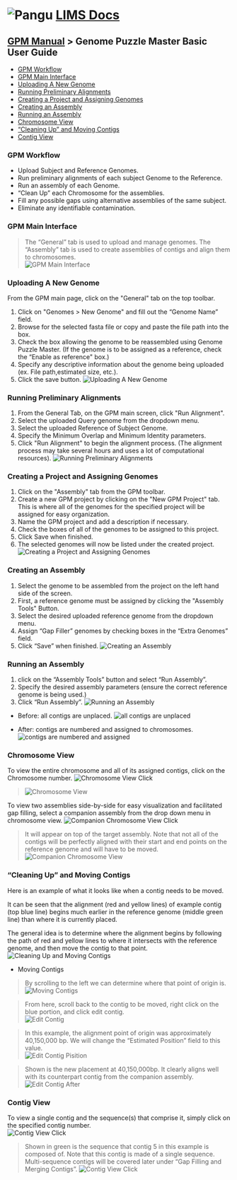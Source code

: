 # ![Pangu](images/logo.png) [LIMS Docs](README.md)
## [GPM Manual](GPM-Manual.md) > Genome Puzzle Master Basic User Guide
- [GPM Workflow](#gpm-workflow)
- [GPM Main Interface](#gpm-main-interface)
- [Uploading A New Genome](#uploading-a-new-genome)
- [Running Preliminary Alignments](#running-preliminary-alignments)
- [Creating a Project and Assigning Genomes](#creating-a-project-and-assigning-genomes)
- [Creating an Assembly](#creating-an-assembly)
- [Running an Assembly](#running-an-assembly)
- [Chromosome View](#chromosome-view)
- [“Cleaning Up” and Moving Contigs](#cleaning-up-and-moving-contigs)
- [Contig View](#contig-view)

### GPM Workflow
- Upload Subject and Reference Genomes.
- Run preliminary alignments of each subject Genome to the Reference.
- Run an assembly of each Genome.
- “Clean Up” each Chromosome for the assemblies.
- Fill any possible gaps using alternative assemblies of the same subject.  
- Eliminate any identifiable contamination.  

### GPM Main Interface
> The “General” tab is used to upload and manage genomes.
> The “Assembly” tab is used to create assemblies of contigs and align them to chromosomes.  
> ![GPM Main Interface](images/GPM_Screenshots/Slide1.PNG)

### Uploading A New Genome
From the GPM main page, click on the "General" tab on the top toolbar.   
1. Click on "Genomes > New Genome"  and fill out the “Genome Name” field.  
2. Browse for the selected fasta file or copy and paste the file path into the box.  
3. Check the box allowing the genome to be reassembled using Genome Puzzle Master. (If the genome is to be assigned as a reference, check the “Enable as reference" box.)
4. Specify any descriptive information about the genome being uploaded (ex. File path,estimated size, etc.).
5. Click the save button.
![Uploading A New Genome](images/GPM_Screenshots/Slide2.PNG)

### Running Preliminary Alignments
1. From the General Tab, on the GPM main screen, click "Run Alignment".
2. Select the uploaded Query genome from the dropdown menu.
3. Select the uploaded Reference of Subject Genome.
4. Specify the Minimum Overlap and Minimum Identity parameters.
5. Click "Run Alignment" to begin the alignment process.  (The alignment process may take several hours and uses a lot of computational resources). 
![Running Preliminary Alignments](images/GPM_Screenshots/Slide3.PNG)

### Creating a Project and Assigning Genomes
1. Click on the "Assembly" tab from the GPM toolbar.
2. Create a new GPM project by clicking on the "New GPM Project" tab.  This is where all of the genomes for the specified project will be assigned for easy organization.
3. Name the GPM project and add a description if necessary.
4. Check the boxes of all of the genomes to be assigned to this project.
5. Click Save when finished.
6. The selected genomes will now be listed under the created project.
![Creating a Project and Assigning Genomes](images/GPM_Screenshots/Slide4.PNG)

### Creating an Assembly
1. Select the genome to be assembled from the project on the left hand side of the screen.  
2. First, a reference genome must be assigned by clicking the "Assembly Tools" Button.
3. Select the desired uploaded reference genome from the dropdown menu.  
4. Assign “Gap Filler” genomes by checking boxes in the “Extra Genomes” field. 
5. Click “Save” when finished.
![Creating an Assembly](images/GPM_Screenshots/Slide5.PNG)

### Running an Assembly
1. click on the “Assembly Tools” button and select “Run Assembly”. 
2. Specify the desired assembly parameters (ensure the correct reference genome is being used.)
3. Click “Run Assembly”.
![Running an Assembly](images/GPM_Screenshots/Slide6.PNG)

- Before: all contigs are unplaced. 
![all contigs are unplaced](images/GPM_Screenshots/Slide7.PNG)

- After: contigs are numbered and assigned to chromosomes.  
![contigs are numbered and assigned](images/GPM_Screenshots/Slide9.PNG)

### Chromosome View
To view the entire chromosome and all of its assigned contigs, click on the Chromosome number. 
![Chromosome View Click](images/GPM_Screenshots/Slide11_2.PNG)
> ![Chromosome View](images/GPM_Screenshots/slide11_1.PNG)

To view two assemblies side-by-side for easy visualization and facilitated gap filling, select a companion assembly from the drop down menu in chromosome view.
![Companion Chromosome View Click](images/GPM_Screenshots/sLIDE12_1.PNG)
> It will appear on top of the target assembly.
> Note that not all of the contigs will be perfectly aligned with their start and end points on the reference genome and will have to be moved.
> ![Companion Chromosome View](images/GPM_Screenshots/Slide12_2.PNG)

### “Cleaning Up” and Moving Contigs
Here is an example of what it looks like when a contig needs to be moved.  

It can be seen that the alignment (red and yellow lines) of example contig (top blue line) begins much earlier in the reference genome (middle green line)  than where it is currently placed.  

The general idea is to determine where the alignment begins by following the path of red and yellow lines to where it intersects with the reference genome, and then move the contig to that point.  
![Cleaning Up and Moving Contigs](images/GPM_Screenshots/Slide13.PNG)

* Moving Contigs
> By scrolling to the left we can determine where that point of origin is. 
![Moving Contigs](images/GPM_Screenshots/Slide14_2.PNG)

> From here, scroll back to the contig to be moved, right click on the blue portion, and click edit contig.  
![Edit Contig](images/GPM_Screenshots/Slide14_1.PNG)

> In this example, the alignment point of origin was approximately 40,150,000 bp.  We will change the “Estimated Position” field to this value.  
![Edit Contig Pisition](images/GPM_Screenshots/Slide15_2.PNG)

> Shown is the new placement at 40,150,000bp. It clearly aligns well with its counterpart contig from the companion assembly.  
![Edit Contig After](images/GPM_Screenshots/slide16.PNG)

### Contig View
To view a single contig and the sequence(s) that comprise it, simply click on the specified contig number.  
![Contig View Click](images/GPM_Screenshots/slide17_1.PNG)
> Shown in green is the sequence that contig 5 in this example is composed of. Note that this contig is made of a single sequence.  Multi-sequence contigs will be covered later under “Gap Filling and Merging Contigs”.
![Contig View Click](images/GPM_Screenshots/Slide17_2.PNG)
